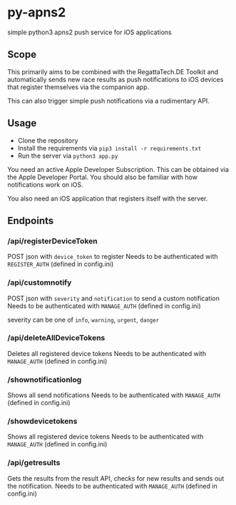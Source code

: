 # py-apns2

simple python3 apns2 push service for iOS applications

## Scope

This primarily aims to be combined with the RegattaTech.DE Toolkit and automatically sends new race results as push notifications to iOS devices that register themselves via the companion app.

This can also trigger simple push notifications via a rudimentary API.

## Usage

- Clone the repository
- Install the requirements via `pip3 install -r requirements.txt`
- Run the server via `python3 app.py`

You need an active Apple Developer Subscription.
This can be obtained via the Apple Developer Portal.
You should also be familiar with how notifications work on iOS.

You also need an iOS application that registers itself with the server.


## Endpoints

### /api/registerDeviceToken
POST json with `device_token` to register
Needs to be authenticated with `REGISTER_AUTH` (defined in config.ini)

### /api/customnotify
POST json with `severity` and `notification` to send a custom notification
Needs to be authenticated with `MANAGE_AUTH` (defined in config.ini)

severity can be one of `info`, `warning`, `urgent`, `danger`

### /api/deleteAllDeviceTokens
Deletes all registered device tokens
Needs to be authenticated with `MANAGE_AUTH` (defined in config.ini)

### /shownotificationlog
Shows all send notifications
Needs to be authenticated with `MANAGE_AUTH` (defined in config.ini)

### /showdevicetokens
Shows all registered device tokens
Needs to be authenticated with `MANAGE_AUTH` (defined in config.ini)

### /api/getresults
Gets the results from the result API, checks for new results and sends out the notification.
Needs to be authenticated with `MANAGE_AUTH` (defined in config.ini)